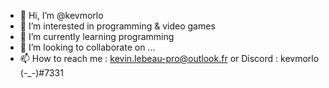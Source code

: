 - 👋 Hi, I’m @kevmorlo
- 👀 I’m interested in programming & video games
- 🌱 I’m currently learning programming
- 💞️ I’m looking to collaborate on ...
- 📫 How to reach me : kevin.lebeau-pro@outlook.fr or Discord : kevmorlo (-_-)#7331
